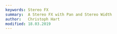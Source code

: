 ```yaml
---
keywords: Stereo FX
summary:  A Stereo FX with Pan and Stereo Width
author:   Christoph Hart
modified: 18.03.2019
---
```


